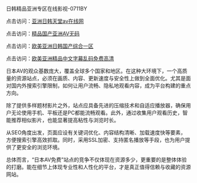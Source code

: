 日韩精品亚洲专区在线影视-0711BY

点击访问：<a href="https://heiliaoga6s9v.pages.dev">亚洲日韩天堂av在线网</a>

点击访问：<a href="https://heiliaoow5kzm.pages.dev">精品国产亚洲AV无码</a>

点击访问：<a href="https://heiliao2dmwwy.pages.dev">欧美亚洲日韩国产综合一区</a>

点击访问：<a href="https://heiliaoll4qsx.pages.dev">欧美亚洲精品中文字幕乱码免费高清</a>




日本AV的观众基数庞大，覆盖全球多个国家和地区。在这种大环境下，一个高质量的资源站点，必须在画质、内容、更新速度与安全性上做到全面优化。尤其是面对国内外搜索引擎限制，如何让用户流畅、隐私地观看内容，成为平台构建的重点方向。

除了提供多样题材影片之外，站点应具备先进的压缩技术和自适应播放器，确保用户无论使用手机、平板还是PC都能流畅观看。此外，通过收集用户观看历史，智能推荐相似影片，也能显著提高粘性与浏览时长。

从SEO角度出发，页面应设有关键词优化、内容结构清晰、加载速度快等要素，方便搜索引擎高效抓取。同时，采用SSL加密、支持匿名播放等手段，也为用户提供了更安全的浏览环境。

总体而言，“日本AV免费”站点的竞争不仅体现在资源多少，更重要的是整体体验的打磨。能在细节上体现专业性和人性化的平台，才是真正值得信赖与收藏的资源网站。

<span style="display:none;">[Canonical link]( https://github.com/nodie404/riben1205 )</span>

